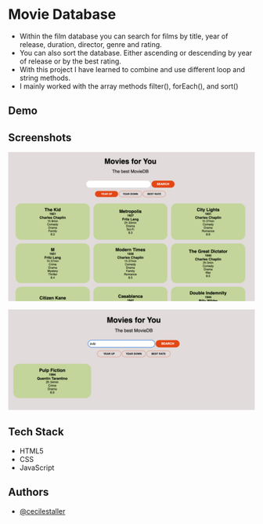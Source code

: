 # Movie Database

- Within the film database you can search for films by title, year of release, duration, director, genre and rating.
- You can also sort the database. Either ascending or descending by year of release or by the best rating.
- With this project I have learned to combine and use different loop and string methods.
- I mainly worked with the array methods filter(), forEach(), and sort()

## Demo

## Screenshots

![App Screenshot](./assets/img/Bildschirmfoto%202023-11-07%20um%2017.10.26.png)

![App Screenshot](./assets/img/scSearch.png)

## Tech Stack

- HTML5
- CSS
- JavaScript

## Authors

- [@cecilestaller](https://github.com/cecilestaller)
